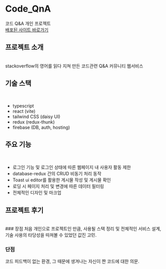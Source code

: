 # Code_QnA
코드 Q&amp;A 개인 프로젝트
<br>
[배포된 사이트 바로가기](https://code-qna.firebaseapp.com/)

## 프로젝트 소개
<br>
stackoverflow의 영어를 읽다 지쳐 만든 코드관련 Q&amp;A 커뮤니티 웹서비스

## 기술 스택
<br>

* typescript
* react (vite)
* tailwind CSS (daisy UI)
* redux (redux-thunk)
* firebase (DB, auth, hosting)

## 주요 기능
<br>

* 로그인 기능 및 로그인 상태에 따른 웹페이지 내 사용자 활동 제한
* database-redux 간의 CRUD 비동기 처리 동작
* Toast ui editor를 활용한 게시물 작성 및 게시물 확인
* 로딩 시 페이지 처리 및 변경에 따른 데이터 필터링
* 전체적인 디자인 및 마크업

## 프로젝트 후기
<br>
### 장점
처음 개인으로 프로젝트인 만큼, 사용될 스택 정리 및 전체적인 서비스 설계, 기술 사용의 타당성을 따져볼 수 있었던 값진 고민.


### 단점
코드 피드백이 없는 환경, 그 때문에 생겨나는 자신이 짠 코드에 대한 의문.
